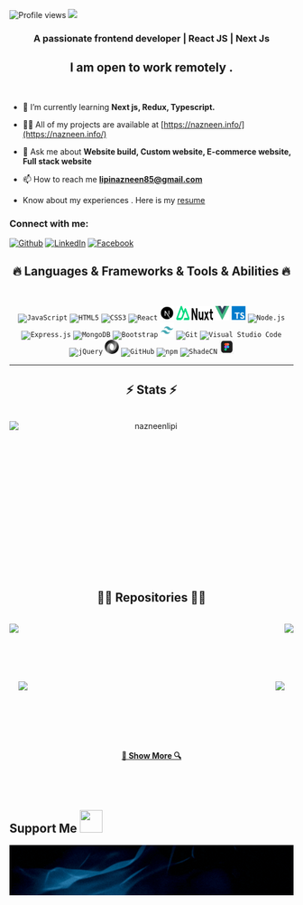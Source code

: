 ![Profile views](https://komarev.com/ghpvc/?username=nazneenlipi&color=blue)
<img src="/banner.gif"/>


<h3 align="center">A passionate frontend developer | React JS | Next Js</h3>
<h2 align="center"> I am open to work remotely .</h2>

<br/>

- 🌱 I’m currently learning **Next js, Redux, Typescript.**

- 👨‍💻 All of my projects are available at [https://nazneen.info/](https://nazneen.info/)

- 💬 Ask me about **Website build, Custom website, E-commerce website, Full stack website**

- 📫 How to reach me **lipinazneen85@gmail.com**
 
- Know about my experiences . Here is my  <a href="https://drive.google.com/file/d/12xr8tQ5flevonSTNF-yy5vfi5QdbK-iN/view?usp=sharing" target="_blank">resume</a>

<h3 align="left">Connect with me:</h3>
<p align="left">
<p><a href="https://github.com/nazneenlipi" target="_blank"><img alt="Github" src="https://img.shields.io/badge/GitHub-%2312100E.svg?&style=for-the-badge&logo=Github&logoColor=white" /></a> <a href="https://www.linkedin.com/in/nazneenlipi/" target="_blank"><img alt="LinkedIn" src="https://img.shields.io/badge/linkedin-%230077B5.svg?&style=for-the-badge&logo=linkedin&logoColor=white" /></a> <a href="https://medium.com/@th.guibert" target="_blank"><a href="https://www.facebook.com/nazneen.sultana.39566905" title="Nazneen's Facebook Profile">
 <img alt="Facebook" src="https://img.shields.io/badge/Facebook-%231877F2.svg?&style=for-the-badge&logo=facebook&logoColor=white" />

</a>
</a>


<h2 align="center">🔥 Languages & Frameworks & Tools & Abilities 🔥</h2>
<br>
<p align="center">
<code><img title="JavaScript" height="25" src="https://cdn.jsdelivr.net/gh/devicons/devicon/icons/javascript/javascript-original.svg"></code>
<code><img title="HTML5" height="25" src="https://cdn.jsdelivr.net/gh/devicons/devicon/icons/html5/html5-original.svg"></code>
<code><img title="CSS3" height="25" src="https://cdn.jsdelivr.net/gh/devicons/devicon/icons/css3/css3-original.svg"></code>
<code><img title="React" height="25" src="https://cdn.jsdelivr.net/gh/devicons/devicon/icons/react/react-original.svg"></code>
  <code><img title="Next js" height="25" width="25"  src="/icon/next.png"></code>
 <code><img title="Nuxt js" height="25" width="65" src="/icon/nuxt1 (1).png"></code>
 <code><img title="vue" height="25" src="/icon/vue.png"></code>
  <code><img title="ts" height="25" src="/icon/ts (1).png"></code>
<code><img title="Node.js" height="25" src="https://cdn.jsdelivr.net/gh/devicons/devicon/icons/nodejs/nodejs-original.svg"></code>
<code><img title="Express.js" height="25" src="https://cdn.jsdelivr.net/gh/devicons/devicon/icons/express/express-original.svg"></code>
<code><img title="MongoDB" height="25" src="https://cdn.jsdelivr.net/gh/devicons/devicon/icons/mongodb/mongodb-original.svg"></code>
<code><img title="Bootstrap" height="25" src="https://cdn.jsdelivr.net/gh/devicons/devicon/icons/bootstrap/bootstrap-original.svg"></code>
<code><img title="Tailwind CSS" height="25" src="/icon/tailwind.png"></code>
<code><img title="Git" height="25" src="https://cdn.jsdelivr.net/gh/devicons/devicon/icons/git/git-original.svg"></code>
<code><img title="Visual Studio Code" height="25" src="https://cdn.jsdelivr.net/gh/devicons/devicon/icons/vscode/vscode-original.svg"></code>
<code><img title="jQuery" height="25" src="https://cdn.jsdelivr.net/gh/devicons/devicon/icons/jquery/jquery-original.svg"></code>
<code><img title="JSON" height="25" src="https://raw.githubusercontent.com/github/explore/main/topics/json/json.png"></code>
<code><img title="GitHub" height="25" src="https://cdn.jsdelivr.net/gh/devicons/devicon/icons/github/github-original.svg"></code>
<code><img title="npm" height="25" src="https://cdn.jsdelivr.net/gh/devicons/devicon/icons/npm/npm-original-wordmark.svg"></code>
<code><img title="ShadeCN" height="25" src="https://avatars.githubusercontent.com/u/70966233?s=200&v=4"></code>
 <code><img title="Figma" height="25" width="25"  src="/icon/figma.png"></code>
</p>
<hr>

<h2 align="center">⚡ Stats ⚡</h2>
<br>
  <div align=center >
   <a href="https://github.com/denvercoder1/github-readme-streak-stats" title="Go to Source">
      <img align="left" width=990 height="300" src="https://streak-stats.demolab.com?user=nazneenlipi&theme=dark&hide_border=true&stroke=19A4EB&ring=15A9EB" alt="nazneenlipi" />
    </a>
  </div>
<br>
<br>
<hr>
<br><br><br><br><br><br><br><br><br><br><br>


<h2 align="center" >👨‍💻 Repositories 👨‍💻</h2>
<br>
<div width="100%" align="center">
<a align="left" href="https://github.com/nazneenlipi/Camp-aid" title="Camp-aid">
  <img align="left" height="115" src="https://github-readme-stats.vercel.app/api/pin/?username=nazneenlipi&repo=Camp-aid&theme=react&border_color=61dafb&border_radius=10">
  
</a>




<a align="right" href="https://github.com/nazneenlipi/Flow-Mate-ClientSide" title="Task Management Tool">
  <img align="right" height="115" src="https://github-readme-stats.vercel.app/api/pin/?username=nazneenlipi&repo=Flow-Mate-ClientSide&theme=react&border_color=61dafb&border_radius=10&description=Hotel%20Booking%20Application">
</a>


</div>
<br/><br/><br/><br/><br/><br/>
<div width="100%" align="center">
 <a align="left" href="https://github.com/nazneenlipi/textile-art-craft" title="Textile Art Craft">
  <img align="left" height="115" src="https://github-readme-stats.vercel.app/api/pin/?username=nazneenlipi&repo=textile-art-craft&theme=react&border_color=61dafb&border_radius=10">
</a>

<a align="right" href="https://github.com/nazneenlipi/FurnitureShop-client" title="E-commerce">
  <img align="right" height="115" src="https://github-readme-stats.vercel.app/api/pin/?username=nazneenlipi&repo=FurnitureShop-client&theme=react&border_color=61dafb&border_radius=10">
</a>

</div>
<br/><br/><br/><br/><br/><br/>

<h4 align="center">
  <a href="https://github.com/nazneenlipi?tab=repositories" title="Show Repositories">🔎 Show More 🔍</a>
</h4>

<br/><br/>

<h2>Support Me <img src = "https://media2.giphy.com/media/RJgjFf46V4KVa1l42A/giphy.gif?cid=ecf05e47a0n3gi1bfqntqmob8g9aid1oyj2wr3ds3mg700bl&rid=giphy.gif" width="40px" height="40px"></h2>  


<img width="900" src="/footer.gif"/>



